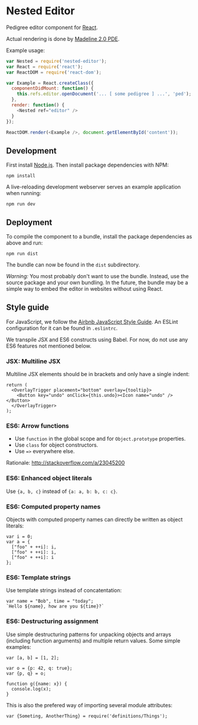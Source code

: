 Nested Editor
=============

Pedigree editor component for [React](http://facebook.github.io/react/).

Actual rendering is done by [Madeline 2.0 PDE](http://madeline.med.umich.edu/).

Example usage:

```javascript
var Nested = require('nested-editor');
var React = require('react');
var ReactDOM = require('react-dom');

var Example = React.createClass({
  componentDidMount: function() {
    this.refs.editor.openDocument('... [ some pedigree ] ...', 'ped');
  },
  render: function() {
    <Nested ref="editor" />
  }
});

ReactDOM.render(<Example />, document.getElementById('content'));
```


Development
-----------

First install [Node.js](https://nodejs.org/). Then install package
dependencies with NPM:

    npm install

A live-reloading development webserver serves an example application when
running:

    npm run dev


Deployment
----------

To compile the component to a bundle, install the package dependencies as
above and run:

    npm run dist

The bundle can now be found in the `dist` subdirectory.

*Warning:* You most probably don't want to use the bundle. Instead, use the
 source package and your own bundling. In the future, the bundle may be a
 simple way to embed the editor in websites without using React.


Style guide
-----------

For JavaScript, we follow the
[Airbnb JavaScript Style Guide](https://github.com/airbnb/javascript). An
ESLint configuration for it can be found in `.eslintrc`.

We transpile JSX and ES6 constructs using Babel. For now, do not use any ES6
features not mentioned below.


### JSX: Multiline JSX

Multiline JSX elements should be in brackets and only have a single indent:

```
return (
  <OverlayTrigger placement="bottom" overlay={tooltip}>
    <Button key="undo" onClick={this.undo}><Icon name="undo" /></Button>
  </OverlayTrigger>
);
```


### ES6: Arrow functions

- Use `function` in the global scope and for `Object.prototype` properties.
- Use `class` for object constructors.
- Use `=>` everywhere else.

Rationale: http://stackoverflow.com/a/23045200


### ES6: Enhanced object literals

Use `{a, b, c}` instead of `{a: a, b: b, c: c}`.


### ES6: Computed property names

Objects with computed property names can directly be written as object
literals:

```
var i = 0;
var a = {
  ["foo" + ++i]: i,
  ["foo" + ++i]: i,
  ["foo" + ++i]: i
};
```


### ES6: Template strings

Use template strings instead of concatentation:

```
var name = "Bob", time = "today";
`Hello ${name}, how are you ${time}?`
```


### ES6: Destructuring assignment

Use simple destructuring patterns for unpacking objects and arrays (including
function arguments) and multiple return values. Some simple examples:

```
var [a, b] = [1, 2];

var o = {p: 42, q: true};
var {p, q} = o;

function g({name: x}) {
  console.log(x);
}
```

This is also the prefered way of importing several module attributes:

```
var {Someting, AnotherThing} = require('definitions/Things');
```

